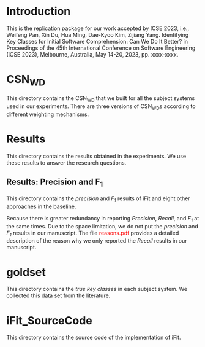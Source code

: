 # Introduction
This is the replication package for our work accepted by ICSE 2023, i.e., Weifeng Pan, Xin Du, Hua Ming, Dae-Kyoo Kim, Zijiang Yang. Identifying Key Classes for Initial Software Comprehension: Can We Do It Better? in Proceedings of the 45th International Conference on Software Engineering (ICSE 2023), Melbourne, Australia, May 14-20, 2023, pp. xxxx-xxxx.

# CSN<sub>WD</sub>
This directory contains the CSN<sub>WD</sub> that we built for all the subject systems used in our experiments. There are three versions of CSN<sub>WD</sub>s according to different weighting mechanisms.

# Results
This directory contains the results obtained in the experiments. We use these results to answer the research questions.

## Results: Precision and F<sub>1</sub>
This directory contains the <i>precision</i> and <i>F<sub>1</sub></i> results of iFit and eight other approaches in the baseline. 

Because there is greater redundancy in reporting <i>Precision</i>, <i>Recall</i>, and <i>F<sub>1</sub></i> at the same times. Due to the space limitation, we do not put the <i>precision</i> and <i>F<sub>1</sub></i> results in our manuscript. The file <font color="#FF0000">reasons.pdf</font> provides a detailed description of the reason why we only reported the <i>Recall</i> results in our manuscript.

# goldset
This directory contains the <i>true key classes</i> in each subject system. We collected this data set from the literature.

# iFit_SourceCode
This directory contains the source code of the implementation of iFit.